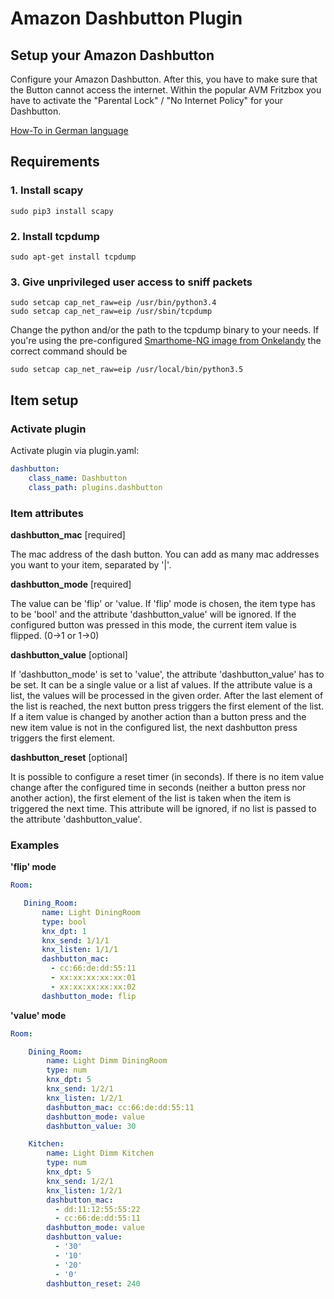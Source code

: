 # Amazon Dashbutton Plugin

## Setup your Amazon Dashbutton

 Configure your Amazon Dashbutton. After this, you have to make sure that the Button cannot access the internet.
 Within the popular AVM Fritzbox you have to activate the "Parental Lock" / "No Internet Policy" for your Dashbutton.

 [How-To in German language](https://blog.thesen.eu/aktuellen-dash-button-oder-ariel-etc-von-amazon-jk29lp-mit-dem-raspberry-pi-nutzen-hacken/)

## Requirements

### 1. Install scapy

 ```shell
 sudo pip3 install scapy
 ```

### 2. Install tcpdump

 ```shell
 sudo apt-get install tcpdump
 ```

### 3. Give unprivileged user access to sniff packets

 ```shell
 sudo setcap cap_net_raw=eip /usr/bin/python3.4
 sudo setcap cap_net_raw=eip /usr/sbin/tcpdump
 ```
 Change the python and/or the path to the tcpdump binary to your needs. If you're using the pre-configured
 [Smarthome-NG image from Onkelandy](https://knx-user-forum.de/forum/supportforen/smarthome-py/979095-smarthomeng-image-file#post979095)
 the correct command should be

 ```shell
 sudo setcap cap_net_raw=eip /usr/local/bin/python3.5
 ```


## Item setup

### Activate plugin

Activate plugin via plugin.yaml:

```yaml
dashbutton:
    class_name: Dashbutton
    class_path: plugins.dashbutton
```

### Item attributes

 **dashbutton_mac**     [required]<p>
    The mac address of the dash button. You can add as many mac addresses you want to your item, separated by '|'.  

 **dashbutton_mode**    [required]<p>
    The value can be 'flip' or 'value. If 'flip' mode is chosen, the item type has to be 'bool' and the attribute
 'dashbutton_value' will be ignored. If the configured button was pressed in this mode, the current item value is
 flipped. (0->1 or 1->0)

 **dashbutton_value**   [optional]<p>
 If 'dashbutton_mode' is set to 'value', the attribute 'dashbutton_value' has to be set. It can be a single value or
 a list af values. If the attribute value is a list, the values will be processed in the given order. After the last
 element of the list is reached, the next button press triggers the first element of the list.
 If a item value is changed by another action than a button press and the new item value is not in the configured list,
 the next dashbutton press triggers the first element.

 **dashbutton_reset**   [optional]<p>
    It is possible to configure a reset timer (in seconds). If there is no item value change after the configured time in
 seconds (neither a button press nor another action), the first element of the list is taken when the item is triggered
 the next time. This attribute will be ignored, if no list is passed to the attribute 'dashbutton_value'.

### Examples

**'flip' mode**

```yaml
Room:

   Dining_Room:
       name: Light DiningRoom
       type: bool
       knx_dpt: 1
       knx_send: 1/1/1
       knx_listen: 1/1/1
       dashbutton_mac:
         - cc:66:de:dd:55:11
         - xx:xx:xx:xx:xx:01
         - xx:xx:xx:xx:xx:02
       dashbutton_mode: flip
```

**'value' mode**

```yaml
Room:

    Dining_Room:
        name: Light Dimm DiningRoom
        type: num
        knx_dpt: 5
        knx_send: 1/2/1
        knx_listen: 1/2/1
        dashbutton_mac: cc:66:de:dd:55:11
        dashbutton_mode: value
        dashbutton_value: 30

    Kitchen:
        name: Light Dimm Kitchen
        type: num
        knx_dpt: 5
        knx_send: 1/2/1
        knx_listen: 1/2/1
        dashbutton_mac:
          - dd:11:12:55:55:22
          - cc:66:de:dd:55:11
        dashbutton_mode: value
        dashbutton_value:
          - '30'
          - '10'
          - '20'
          - '0'
        dashbutton_reset: 240
```
